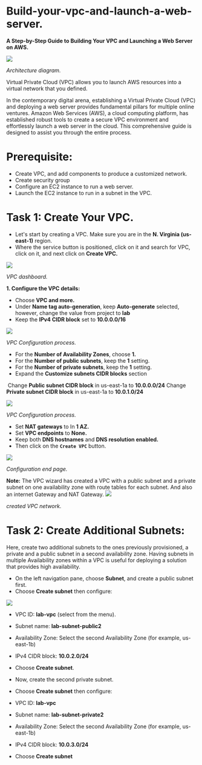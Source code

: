 # Build-your-vpc-and-launch-a-web-server.

**A Step-by-Step Guide to Building Your VPC and Launching a Web Server on AWS.**

![](diagram.jpeg)

*Architecture diagram.*

Virtual Private Cloud (VPC) allows you to launch AWS resources into a virtual network that you defined.

In the contemporary digital arena, establishing a Virtual Private Cloud (VPC) and deploying a web server provides fundamental pillars for multiple online ventures. Amazon Web Services (AWS), a cloud computing platform, has established robust tools to create a secure VPC environment and effortlessly launch a web server in the cloud. This comprehensive guide is designed to assist you through the entire process.

# Prerequisite:

- Create VPC, and add components to produce a customized network.
- Create security group
- Configure an EC2 instance to run a web server.
- Launch the EC2 instance to run in a subnet in the VPC.

# Task 1: Create Your VPC.

- Let's start by creating a VPC. Make sure you are in the **N. Virginia (us-east-1)** region.
- Where the service button is positioned, click on it and search for VPC, click on it, and next click on **Create VPC.**

![](vpc1.jpeg)

*VPC dashboard.*

**1. Configure the VPC details:**

- Choose **VPC and more.**
- Under **Name tag auto-generation**, keep **Auto-generate** selected, however, change the value from project to **lab**
- Keep the **IPv4 CIDR block** set to **10.0.0.0/16**

![](vpc2.jpeg)

*VPC Configuration process.*

- For the **Number of Availability Zones**, choose **1.**
- For the **Number of public subnets**, keep the **1** setting.
- For the **Number of private subnets**, keep the **1** setting.
- Expand the **Customize subnets CIDR blocks** section

 Change **Public subnet CIDR block** in us-east-1a to **10.0.0.0/24**
 Change **Private subnet CIDR block** in us-east-1a to **10.0.1.0/24**

![](vpc3.jpeg)

*VPC Configuration process.*

- Set **NAT gateways** to In **1 AZ.**
- Set **VPC endpoints** to **None.**
- Keep both **DNS hostnames** and **DNS resolution enabled.**
- Then click on the **`Create VPC`** button.

![](vpc4.jpeg)

*Configuration end page.*

**Note:** The VPC wizard has created a VPC with a public subnet and a private subnet on one availability zone with route tables for each subnet. And also an internet Gateway and NAT Gateway.
![](vpc5.png)

*created VPC network.*

# Task 2: Create Additional Subnets:

Here, create two additional subnets to the ones previously provisioned, a private and a public subnet in a second availability zone. 
Having subnets in multiple Availability zones within a VPC is useful for deploying a solution that provides high availability.

- On the left navigation pane, choose **Subnet**, and create a public subnet first.
- Choose **Create subnet** then configure:

 ![](vpc5.png) 
  
- VPC ID: **lab-vpc** (select from the menu).
- Subnet name: **lab-subnet-public2**

- Availability Zone: Select the second Availability Zone (for example, us-east-1b)
- IPv4 CIDR block: **10.0.2.0/24**

- Choose **Create subnet**.

- Now, create the second private subnet.
  
- Choose **Create subnet** then configure:

- VPC ID: **lab-vpc**
- Subnet name: **lab-subnet-private2**
- Availability Zone: Select the second Availability Zone (for example, us-east-1b)
- IPv4 CIDR block: **10.0.3.0/24**
- Choose **Create subnet**
